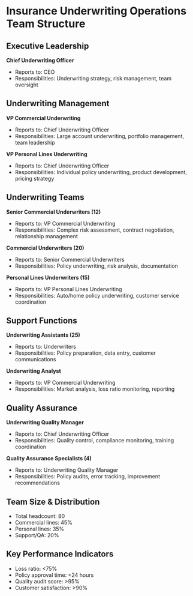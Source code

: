 # Insurance Underwriting Operations Team Structure

## Executive Leadership
**Chief Underwriting Officer**
- Reports to: CEO
- Responsibilities: Underwriting strategy, risk management, team oversight

## Underwriting Management
**VP Commercial Underwriting**
- Reports to: Chief Underwriting Officer
- Responsibilities: Large account underwriting, portfolio management, team leadership

**VP Personal Lines Underwriting**
- Reports to: Chief Underwriting Officer
- Responsibilities: Individual policy underwriting, product development, pricing strategy

## Underwriting Teams
**Senior Commercial Underwriters (12)**
- Reports to: VP Commercial Underwriting
- Responsibilities: Complex risk assessment, contract negotiation, relationship management

**Commercial Underwriters (20)**
- Reports to: Senior Commercial Underwriters
- Responsibilities: Policy underwriting, risk analysis, documentation

**Personal Lines Underwriters (15)**
- Reports to: VP Personal Lines Underwriting
- Responsibilities: Auto/home policy underwriting, customer service coordination

## Support Functions
**Underwriting Assistants (25)**
- Reports to: Underwriters
- Responsibilities: Policy preparation, data entry, customer communications

**Underwriting Analyst**
- Reports to: VP Commercial Underwriting
- Responsibilities: Market analysis, loss ratio monitoring, reporting

## Quality Assurance
**Underwriting Quality Manager**
- Reports to: Chief Underwriting Officer
- Responsibilities: Quality control, compliance monitoring, training coordination

**Quality Assurance Specialists (4)**
- Reports to: Underwriting Quality Manager
- Responsibilities: Policy audits, error tracking, improvement recommendations

## Team Size & Distribution
- Total headcount: 80
- Commercial lines: 45%
- Personal lines: 35%
- Support/QA: 20%

## Key Performance Indicators
- Loss ratio: <75%
- Policy approval time: <24 hours
- Quality audit score: >95%
- Customer satisfaction: >90%